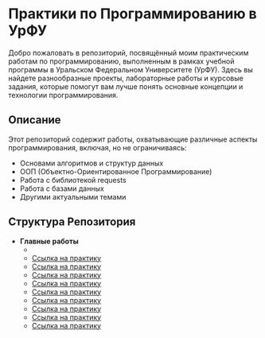 # Практики по Программированию в УрФУ

Добро пожаловать в репозиторий, посвящённый моим практическим работам по программированию, выполненным в рамках учебной программы в Уральском Федеральном Университете (УрФУ). Здесь вы найдете разнообразные проекты, лабораторные работы и курсовые задания, которые помогут вам лучше понять основные концепции и технологии программирования.

## Описание

Этот репозиторий содержит работы, охватывающие различные аспекты программирования, включая, но не ограничиваясь:

- Основами алгоритмов и структур данных
- ООП (Объектно-Ориентированное Программирование)
- Работа с библиотекой requests
- Работа с базами данных
- Другими актуальными темами

## Структура Репозитория

- **Главные работы**
  - [Практика_1]:(https://github.com/mmobik/Practices/blob/main/%22Практика_0_2_0_%22.ipynb)
  - [Ссылка на практику](https://github.com/mmobik/Practices/blob/main/%22Практика_0_3_0_%22.ipynb)
  - [Ссылка на практику]()
  - [Ссылка на практику]()
  - [Ссылка на практику]()
  - [Ссылка на практику]()
  - [Ссылка на практику]()
  - [Ссылка на практику]()
  - [Ссылка на практику]()
  - [Ссылка на практику]()
